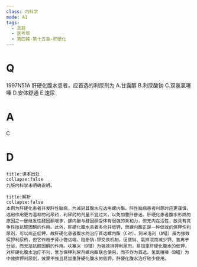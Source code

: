 ```yaml
---
class: 内科学
mode: A1
tags:
  - 真题
  - 医考帮
  - 第四篇-第十五章-肝硬化
---
```


# Q
1997N51A 肝硬化腹水患者，应首选的利尿剂为
A.甘露醇
B.利尿酸钠
C.双氢氯噻嗪
D.安体舒通
E.速尿

# A
C
# D
```ad-note
title:课本出处
collapse:false
九版内科学未明确说明。
```

```ad-summary
title:解析
collapse:false
本例为肝硬化患者并发肝性脑病，为减轻其腹水应选用螺内酯。肝性脑病患者利尿时应更谨慎，选用作用更为温和的利尿药，利尿药的剂量不宜过大，以免加重肝昏迷。肝硬化患者腹水形成的原因之一是继发性醛固酮增多，螺内酯与醛固酮受体有很强的亲和力，但无内在活性，故具有竞争性拮抗醛固酮的作用。此外，肝硬化腹水患者多合并低钾，而螺内酯正是一种低效的保钾性利尿剂，可以纠正低钾，故肝硬化患者腹水的治疗首选螺内酯（C对）。阿米洛利（A错）虽为强效保钾利尿药，但它作用于肾小管远端，阻断钠-钾交换机制，促使钠、氯排泄而减少钾、氢离子分泌，而无拮抗醛固酮的作用。呋塞米（D错）为强效排钾利尿剂，易加重肝硬化腹水的低钾，对肝硬化腹水治疗不利，常与保钾利尿剂螺内酯联合使用，而不作为首选。氢氯噻嗪（B错）为中效排钾利尿剂，效果不强且易加重肝硬化腹水的低钾，肝硬化腹水治疗较少使用。
```

